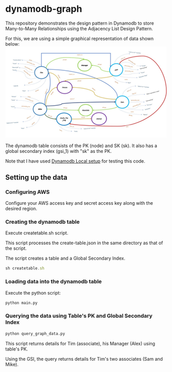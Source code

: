 # dynamodb-graph

This repository demonstrates the design pattern in Dynamodb to store Many-to-Many Relationships using the Adjacency List Design Pattern.

For this, we are using a simple graphical representation of data shown below: ![alt text](https://github.com/paachary/dynamodb-graph/blob/master/RDF-Graph-Representation-Person-Example.jpg "attached jpeg file link")

The dynamodb table consists of the PK (node) and SK (sk). It also has a global secondary index (gsi_1) with "sk" as the PK.

Note that I have used [Dynamodb Local setup](https://docs.aws.amazon.com/amazondynamodb/latest/developerguide/DynamoDBLocal.DownloadingAndRunning.html) for testing this code.

## Setting up the data

### Configuring AWS
Configure your AWS access key and secret access key along with the desired region.

### Creating the dynamodb table
Execute createtable.sh script.

This script processes the create-table.json in the same directory as that of the script.

The script creates a table and a Global Secondary Index.

```javascript
sh createtable.sh
```
### Loading data into the dynamodb table
Execute the python script: 
```python
python main.py
```

### Querying the data using Table's PK and Global Secondary Index
```python
python query_graph_data.py
```

This script returns details for Tim (associate), his Manager (Alex) using table's PK.

Using the GSI, the query returns details for Tim's two associates (Sam and Mike).


